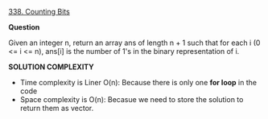 [338. Counting Bits](https://leetcode.com/problems/counting-bits/)


__Question__

Given an integer n, return an array ans of length n + 1 such that for each i (0 <= i <= n), ans[i] is the number of 1's in the binary representation of i.


__SOLUTION COMPLEXITY__

- Time complexity is Liner O(n): Because there is only one **for loop** in the code
- Space complexity is O(n): Becasue we need to store the solution to return them as vector.

